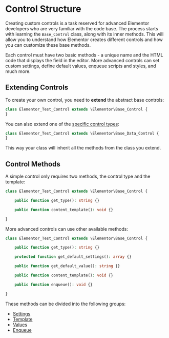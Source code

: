 # Control Structure

<Badge type="tip" vertical="top" text="Elementor Core" /> <Badge type="warning" vertical="top" text="Advanced" />

Creating custom controls is a task reserved for advanced Elementor developers who are very familiar with the code base. The process starts with learning the `Base_Control` class, along with its inner methods. This will allow you to understand how Elementor creates different controls and how you can customize these base methods.

Each control must have two basic methods - a unique name and the HTML code that displays the field in the editor. More advanced controls can set custom settings, define default values, enqueue scripts and styles, and much more.

## Extending Controls

To create your own control, you need to **extend** the abstract base controls:

```php
class Elementor_Test_Control extends \Elementor\Base_Control {
}
```

You can also extend one of the [specific control types](./../editor-controls/control-types/):

```php
class Elementor_Test_Control extends \Elementor\Base_Data_Control {
}
```

This way your class will inherit all the methods from the class you extend.

## Control Methods

A simple control only requires two methods, the control type and the template:

```php
class Elementor_Test_Control extends \Elementor\Base_Control {

	public function get_type(): string {}

	public function content_template(): void {}

}
```

More advanced controls can use other available methods:

```php
class Elementor_Test_Control extends \Elementor\Base_Control {

	public function get_type(): string {}

	protected function get_default_settings(): array {}

	public function get_default_value(): string {}

	public function content_template(): void {}

	public function enqueue(): void {}

}
```

These methods can be divided into the following groups:

* [Settings](./control-settings/)
* [Template](./control-template/)
* [Values](./control-values/)
* [Enqueue](./control-enqueue/)
